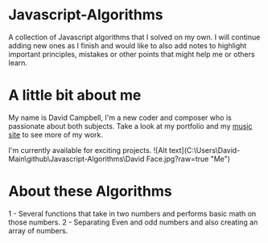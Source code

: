 # Javascript-Algorithms
A collection of Javascript algorithms that I solved on my own. I will continue adding new ones as I finish and would like to also add notes to highlight important principles, mistakes or other points that might help me or others learn.

# A little bit about me
  My name is David Campbell,  I'm a new coder and composer who is passionate about both subjects. Take a look at my portfolio and my [music site](www.davidhalcampbell.com) to see more of my work.

 I'm currently available for exciting projects. ![Alt text](C:\Users\David-Main\github\Javascript-Algorithms\David Face.jpg?raw=true "Me")

 #  About these Algorithms
 1 - Several functions that take in two numbers and performs basic math on those numbers.
 2 - Separating Even and odd numbers and also creating an array of numbers.
